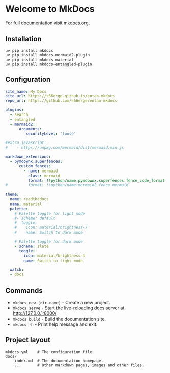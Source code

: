 # Welcome to MkDocs

For full documentation visit [mkdocs.org](https://www.mkdocs.org).

## Installation

``` {.pwsh file=.\setup\mkdocs.ps1}
uv pip install mkdocs
uv pip install mkdocs-mermaid2-plugin
uv pip install mkdocs-material
uv pip install mkdocs-entangled-plugin

```

## Configuration


``` {.yaml file= mkdocs.yml}
site_name: My Docs
site_url: https://s66erge.github.io/entan-mkdocs
repo_url: https://github.com/s66erge/entan-mkdocs

plugins:
  - search
  - entangled
  - mermaid2:
      arguments:
         securityLevel: 'loose' 

#extra_javascript:
#    - https://unpkg.com/mermaid/dist/mermaid.min.js

markdown_extensions:
  - pymdownx.superfences:
      custom_fences:
        - name: mermaid
          class: mermaid
          format: !!python/name:pymdownx.superfences.fence_code_format
#         format: !!python/name:mermaid2.fence_mermaid
  
theme:
  name: readthedocs
  name: material
  palette: 
    # Palette toggle for light mode
    #- scheme: default
    #  toggle:
    #    icon: material/brightness-7 
    #    name: Switch to dark mode

    # Palette toggle for dark mode
    - scheme: slate
      toggle:
        icon: material/brightness-4
        name: Switch to light mode

  watch:
  - docs

```

## Commands

* `mkdocs new [dir-name]` - Create a new project.
* `mkdocs serve` - Start the live-reloading docs server at http://127.0.0.1:8000/
* `mkdocs build` - Build the documentation site.
* `mkdocs -h` - Print help message and exit.

## Project layout

    mkdocs.yml    # The configuration file.
    docs/
        index.md  # The documentation homepage.
        ...       # Other markdown pages, images and other files.
